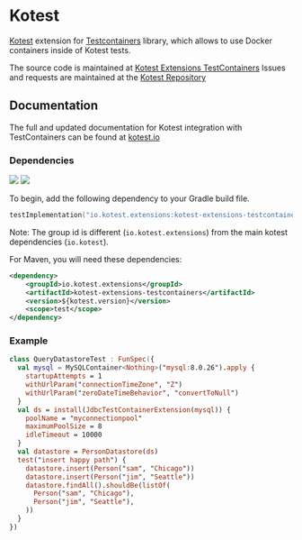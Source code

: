 # Kotest

[Kotest](https://github.com/kotest/kotest) extension for [Testcontainers](https://github.com/testcontainers/testcontainers-java) library, which allows to use Docker containers inside of Kotest tests.

The source code is maintained at [Kotest Extensions TestContainers](https://github.com/kotest/kotest-extensions-testcontainers)
Issues and requests are maintained at the [Kotest Repository](https://github.com/kotest/kotest)

## Documentation

The full and updated documentation for Kotest integration with TestContainers can be found at [kotest.io](https://kotest.io/docs/extensions/test_containers.html)


### Dependencies

[<img src="https://img.shields.io/maven-central/v/io.kotest.extensions/kotest-extensions-testcontainers.svg?label=latest%20release"/>](https://search.maven.org/artifact/io.kotest.extensions/kotest-extensions-testcontainers)
[<img src="https://img.shields.io/nexus/s/https/oss.sonatype.org/io.kotest.extensions/kotest-extensions-testcontainers.svg?label=latest%20snapshot"/>](https://oss.sonatype.org/content/repositories/snapshots/io/kotest/extensions/kotest-extensions-testcontainers/)

To begin, add the following dependency to your Gradle build file.

```kotlin
testImplementation("io.kotest.extensions:kotest-extensions-testcontainers:VERSION")
```

Note: The group id is different (`io.kotest.extensions`) from the main kotest dependencies (`io.kotest`).

For Maven, you will need these dependencies:

```xml
<dependency>
    <groupId>io.kotest.extensions</groupId>
    <artifactId>kotest-extensions-testcontainers</artifactId>
    <version>${kotest.version}</version>
    <scope>test</scope>
</dependency>
```

### Example


```kotlin
class QueryDatastoreTest : FunSpec({
  val mysql = MySQLContainer<Nothing>("mysql:8.0.26").apply {
    startupAttempts = 1
    withUrlParam("connectionTimeZone", "Z")
    withUrlParam("zeroDateTimeBehavior", "convertToNull")
  }
  val ds = install(JdbcTestContainerExtension(mysql)) {
    poolName = "myconnectionpool"
    maximumPoolSize = 8
    idleTimeout = 10000
  }
  val datastore = PersonDatastore(ds)
  test("insert happy path") {
    datastore.insert(Person("sam", "Chicago"))
    datastore.insert(Person("jim", "Seattle"))
    datastore.findAll().shouldBe(listOf(
      Person("sam", "Chicago"),
      Person("jim", "Seattle"),
    ))
  }
})
```
